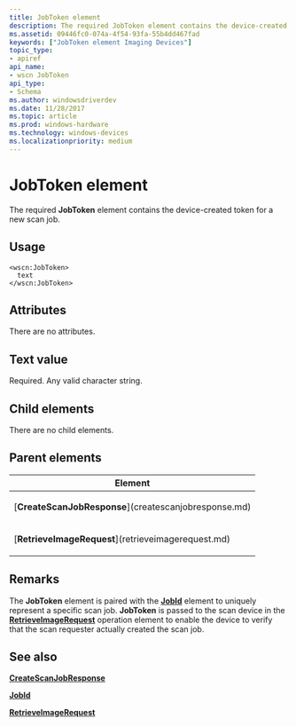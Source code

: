 ```yaml
---
title: JobToken element
description: The required JobToken element contains the device-created token for a new scan job.
ms.assetid: 09446fc0-074a-4f54-93fa-55b4dd467fad
keywords: ["JobToken element Imaging Devices"]
topic_type:
- apiref
api_name:
- wscn JobToken
api_type:
- Schema
ms.author: windowsdriverdev
ms.date: 11/28/2017
ms.topic: article
ms.prod: windows-hardware
ms.technology: windows-devices
ms.localizationpriority: medium
---
```


# JobToken element


The required **JobToken** element contains the device-created token for a new scan job.

Usage
-----

``` syntax
<wscn:JobToken>
  text
</wscn:JobToken>
```

Attributes
----------

There are no attributes.

Text value
----------

Required. Any valid character string.

## Child elements


There are no child elements.

## Parent elements


<table>
<colgroup>
<col width="100%" />
</colgroup>
<thead>
<tr class="header">
<th>Element</th>
</tr>
</thead>
<tbody>
<tr class="odd">
<td><p>[<strong>CreateScanJobResponse</strong>](createscanjobresponse.md)</p></td>
</tr>
<tr class="even">
<td><p>[<strong>RetrieveImageRequest</strong>](retrieveimagerequest.md)</p></td>
</tr>
</tbody>
</table>

Remarks
-------

The **JobToken** element is paired with the [**JobId**](jobid.md) element to uniquely represent a specific scan job. **JobToken** is passed to the scan device in the [**RetrieveImageRequest**](retrieveimagerequest.md) operation element to enable the device to verify that the scan requester actually created the scan job.

## <span id="see_also"></span>See also


[**CreateScanJobResponse**](createscanjobresponse.md)

[**JobId**](jobid.md)

[**RetrieveImageRequest**](retrieveimagerequest.md)

 

 






